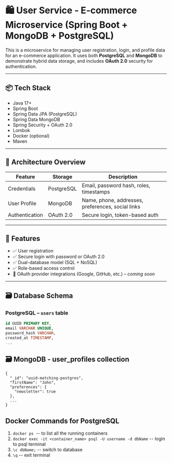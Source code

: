 # 🛍️ User Service - E-commerce Microservice (Spring Boot + MongoDB + PostgreSQL)

This is a microservice for managing user registration, login, and profile data for an e-commerce application. It uses both **PostgreSQL** and **MongoDB** to demonstrate hybrid data storage, and includes **OAuth 2.0** security for authentication.

---

## 📦 Tech Stack

- Java 17+
- Spring Boot
- Spring Data JPA (PostgreSQL)
- Spring Data MongoDB
- Spring Security + OAuth 2.0
- Lombok
- Docker (optional)
- Maven

---

## 🧠 Architecture Overview

| Feature         | Storage     | Description |
|----------------|-------------|-------------|
| Credentials     | PostgreSQL  | Email, password hash, roles, timestamps |
| User Profile    | MongoDB     | Name, phone, addresses, preferences, social links |
| Authentication  | OAuth 2.0   | Secure login, token-based auth |

---

## 🔐 Features

- ✅ User registration
- ✅ Secure login with password or OAuth 2.0
- ✅ Dual-database model (SQL + NoSQL)
- ✅ Role-based access control
- 🚧 OAuth provider integrations (Google, GitHub, etc.) – *coming soon*

---

## 🗃️ Database Schema

### PostgreSQL – `users` table
```sql
id UUID PRIMARY KEY,
email VARCHAR UNIQUE,
password_hash VARCHAR,
created_at TIMESTAMP,
...
```
## 🗃️ MongoDB - user_profiles collection
```
{
  "_id": "uuid-matching-postgres",
  "firstName": "John",
  "preferences": {
    "newsletter": true
  },
  ...
}
```

## Docker Commands for PostgreSQL
1. `docker ps `-- to list all the running containers
2. `docker exec -it <container_name> psql -U username -d dbName` -- login to psql terminal
3. `\c dbName;` -- switch to database
4. `\q` -- exit terminal